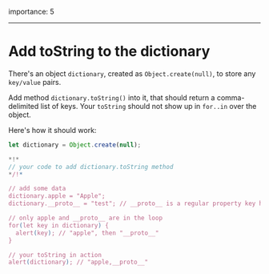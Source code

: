 importance: 5

---

# Add toString to the dictionary

There's an object `dictionary`, created as `Object.create(null)`, to store any `key/value` pairs.

Add method `dictionary.toString()` into it, that should return a comma-delimited list of keys. Your `toString` should not show up in `for..in` over the object.

Here's how it should work:

```js
let dictionary = Object.create(null);

*!*
// your code to add dictionary.toString method
*/!*

// add some data
dictionary.apple = "Apple";
dictionary.__proto__ = "test"; // __proto__ is a regular property key here

// only apple and __proto__ are in the loop
for(let key in dictionary) {
  alert(key); // "apple", then "__proto__"
}  

// your toString in action
alert(dictionary); // "apple,__proto__"
```
